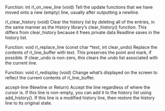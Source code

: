 Function: int rl_on_new_line (void)
Tell the update functions that we have moved onto a new (empty) line, usually after outputting a newline.

rl_clear_history (void)
Clear the history list by deleting all of the entries, in the same manner as the History library’s clear_history() function. This differs from clear_history because it frees private data Readline saves in the history list.

Function: void rl_replace_line (const char *text, int clear_undo)
Replace the contents of rl_line_buffer with text. This preserves the point and mark, if possible. If clear_undo is non-zero, this clears the undo list associated with the current line.

Function: void rl_redisplay (void)
Change what’s displayed on the screen to reflect the current contents of rl_line_buffer.

accept-line (Newline or Return)
Accept the line regardless of where the cursor is. If this line is non-empty, you can add it to the history list using add_history(). If this line is a modified history line, then restore the history line to its original state.
